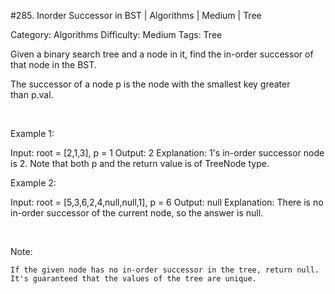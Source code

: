 #285. Inorder Successor in BST | Algorithms | Medium | Tree

Category: Algorithms
Difficulty: Medium
Tags: Tree

Given a binary search tree and a node in it, find the in-order successor of that node in the BST.

The successor of a node p is the node with the smallest key greater than p.val.

 

Example 1:


Input: root = [2,1,3], p = 1
Output: 2
Explanation: 1's in-order successor node is 2. Note that both p and the return value is of TreeNode type.


Example 2:


Input: root = [5,3,6,2,4,null,null,1], p = 6
Output: null
Explanation: There is no in-order successor of the current node, so the answer is null.


 

Note:


	If the given node has no in-order successor in the tree, return null.
	It's guaranteed that the values of the tree are unique.


